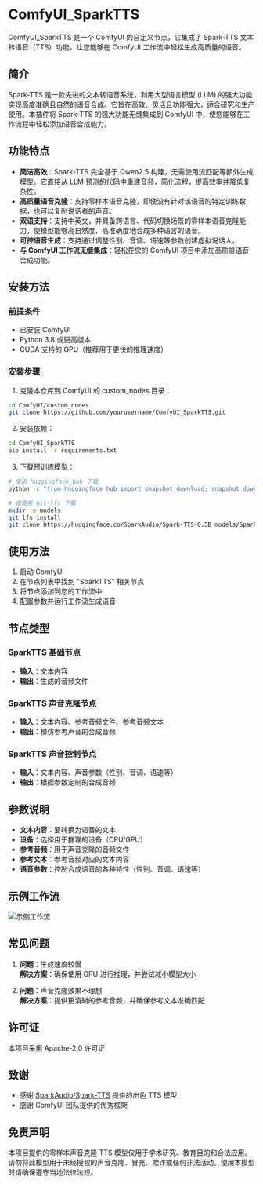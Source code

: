 # ComfyUI_SparkTTS

ComfyUI_SparkTTS 是一个 ComfyUI 的自定义节点，它集成了 Spark-TTS 文本转语音（TTS）功能，让您能够在 ComfyUI 工作流中轻松生成高质量的语音。

## 简介

Spark-TTS 是一款先进的文本转语音系统，利用大型语言模型 (LLM) 的强大功能实现高度准确且自然的语音合成。它旨在高效、灵活且功能强大，适合研究和生产使用。本插件将 Spark-TTS 的强大功能无缝集成到 ComfyUI 中，使您能够在工作流程中轻松添加语音合成能力。

## 功能特点

- **简洁高效**：Spark-TTS 完全基于 Qwen2.5 构建，无需使用流匹配等额外生成模型。它直接从 LLM 预测的代码中重建音频，简化流程，提高效率并降低复杂性。
- **高质量语音克隆**：支持零样本语音克隆，即使没有针对该语音的特定训练数据，也可以复制说话者的声音。
- **双语支持**：支持中英文，并具备跨语言、代码切换场景的零样本语音克隆能力，使模型能够高自然度、高准确度地合成多种语言的语音。
- **可控语音生成**：支持通过调整性别、音调、语速等参数创建虚拟说话人。
- **与 ComfyUI 工作流无缝集成**：轻松在您的 ComfyUI 项目中添加高质量语音合成功能。

## 安装方法

### 前提条件

- 已安装 ComfyUI
- Python 3.8 或更高版本
- CUDA 支持的 GPU（推荐用于更快的推理速度）

### 安装步骤

1. 克隆本仓库到 ComfyUI 的 custom_nodes 目录：

```bash
cd ComfyUI/custom_nodes
git clone https://github.com/yourusername/ComfyUI_SparkTTS.git
```

2. 安装依赖：

```bash
cd ComfyUI_SparkTTS
pip install -r requirements.txt
```

3. 下载预训练模型：

```bash
# 使用 huggingface_hub 下载
python -c "from huggingface_hub import snapshot_download; snapshot_download('SparkAudio/Spark-TTS-0.5B', local_dir='models/Spark-TTS-0.5B')"

# 或使用 git-lfs 下载
mkdir -p models
git lfs install
git clone https://huggingface.co/SparkAudio/Spark-TTS-0.5B models/Spark-TTS-0.5B
```

## 使用方法

1. 启动 ComfyUI
2. 在节点列表中找到 "SparkTTS" 相关节点
3. 将节点添加到您的工作流中
4. 配置参数并运行工作流生成语音

## 节点类型

### SparkTTS 基础节点

- **输入**：文本内容
- **输出**：生成的音频文件

### SparkTTS 声音克隆节点

- **输入**：文本内容、参考音频文件、参考音频文本
- **输出**：模仿参考声音的合成音频

### SparkTTS 声音控制节点

- **输入**：文本内容、声音参数（性别、音调、语速等）
- **输出**：根据参数定制的合成音频

## 参数说明

- **文本内容**：要转换为语音的文本
- **设备**：选择用于推理的设备（CPU/GPU）
- **参考音频**：用于声音克隆的音频文件
- **参考文本**：参考音频对应的文本内容
- **语音参数**：控制合成语音的各种特性（性别、音调、语速等）

## 示例工作流

![示例工作流](./examples/example_workflow.png)

## 常见问题

1. **问题**：生成速度较慢  
   **解决方案**：确保使用 GPU 进行推理，并尝试减小模型大小

2. **问题**：声音克隆效果不理想  
   **解决方案**：提供更清晰的参考音频，并确保参考文本准确匹配

## 许可证

本项目采用 Apache-2.0 许可证

## 致谢

- 感谢 [SparkAudio/Spark-TTS](https://github.com/SparkAudio/Spark-TTS) 提供的出色 TTS 模型
- 感谢 ComfyUI 团队提供的优秀框架

## 免责声明

本项目提供的零样本声音克隆 TTS 模型仅用于学术研究、教育目的和合法应用。请勿将此模型用于未经授权的声音克隆、冒充、欺诈或任何非法活动。使用本模型时请确保遵守当地法律法规。
